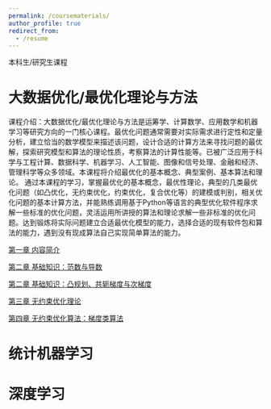 ```yaml
---
permalink: /coursematerials/
author_profile: true
redirect_from:
  - /resume
---
```

本科生/研究生课程

大数据优化/最优化理论与方法
======
课程介绍：大数据优化/最优化理论与方法是运筹学、计算数学、应用数学和机器学习等研究方向的一门核心课程。最优化问题通常需要对实际需求进行定性和定量分析，建立恰当的数学模型来描述该问题，设计合适的计算方法来寻找问题的最优解，探索研究模型和算法的理论性质，考察算法的计算性能等。已被广泛应用于科学与工程计算、数据科学、机器学习、人工智能、图像和信号处理、金融和经济、管理科学等众多领域。本课程将介绍最优化的基本概念、典型案例、基本算法和理论。 通过本课程的学习，掌握最优化的基本概念，最优性理论，典型的几类最优化问题（如凸优化，无约束优化，约束优化，复合优化等）的建模或判别，相关优化问题的基本计算方法，并能熟练调用基于Python等语言的典型优化软件程序求解一些标准的优化问题，灵活运用所讲授的算法和理论求解一些非标准的优化问题。达到锻炼将实际问题建立合适最优化模型的能力，选择合适的现有软件包和算法的能力，遇到没有现成算法自己实现简单算法的能力。

[第一章  内容简介](https://zhenhuapeng.github.io/files/OPTS0.pdf)

[第二章  基础知识：范数与导数](https://zhenhuapeng.github.io/files/OPTS1_1.pdf)

[第二章  基础知识：凸规划、共轭梯度与次梯度](https://zhenhuapeng.github.io/files/OPTS1_2.pdf)

[第三章  无约束优化理论](https://zhenhuapeng.github.io/files/OPTS2.pdf)

[第四章  无约束优化算法：梯度类算法](https://zhenhuapeng.github.io/files/OPTS3.pdf)

统计机器学习
======

深度学习
======
